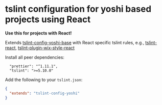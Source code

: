# tslint configuration for yoshi based projects using React

**Use this for projects with React!**

Extends [tslint-config-yoshi-base](https://github.com/wix/yoshi/tree/master/packages/tslint-config-yoshi-base) with React specific tslint rules, e.g., [tslint-react](https://github.com/palantir/tslint-react), [tslint-plugin-wix-style-react](https://github.com/wix/wix-ui/tree/master/packages/tslint-plugin-wix-style-react)

Install all peer dependencies:

```
  "prettier": "^1.11.1",
  "tslint": ">=5.10.0"
```

Add the following to your `tslint.json`:

```json
{
  "extends": "tslint-config-yoshi"
}
```
